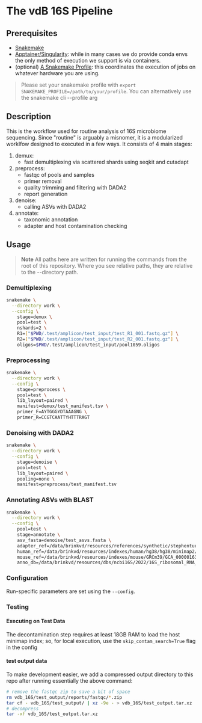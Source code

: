 # The vdB 16S Pipeline

## Prerequisites

- [Snakemake](https://snakemake.readthedocs.io/en/stable/)
- [Apptainer/Singularity](https://apptainer.org/): while in many cases we do provide conda envs the only method of execution we support is via containers.
- (optional) [A Snakemake Profile](https://snakemake.readthedocs.io/en/stable/executing/cli.html#profiles): this coordinates the execution of jobs on whatever hardware you are using.

> Please set your snakemake profile with `export SNAKEMAKE_PROFILE=/path/to/your/profile`.  You can alternatively use the snakemake cli --profile arg

## Description
This is the workflow used for routine analysis of 16S microbiome sequencing.  Since "routine" is arguably a misnomer, it is a modularized worklfow designed to executed in a few ways.  It consists of 4 main stages:

1. demux:
   - fast demultiplexing via scattered shards using seqkit and cutadapt
2. preprocess:
   - fastqc of pools and samples
   - primer removal
   - quality trimming and filtering with DADA2
   - report generation
3. denoise:
   - calling ASVs with DADA2
4. annotate:
   - taxonomic annotation
   - adapter and host contamination checking

<!-- There is an additional workflows for -->

<!-- - uploading samples to REDcap -->
<!-- - depositing sequences in a database -->

<!-- but due to connectivity issues that can crash the pipeline these are run separate from the main pipeline. -->

## Usage
> **Note**
> All paths here are written for running the commands from the root of this repository.  Where you see relative paths, they are relative to the --directory path.

### Demultiplexing
``` sh
snakemake \
  --directory work \
  --config \
	stage=demux \
    pool=test \
    nshards=2 \
    R1=["$PWD/.test/amplicon/test_input/test_R1_001.fastq.gz"] \
    R2=["$PWD/.test/amplicon/test_input/test_R2_001.fastq.gz"] \
    oligos=$PWD/.test/amplicon/test_input/pool1059.oligos
```

### Preprocessing
``` sh
snakemake \
  --directory work \
  --config \
    stage=preprocess \
    pool=test \
    lib_layout=paired \
    manifest=demux/test_manifest.tsv \
    primer_F=AYTGGGYDTAAAGNG \
    primer_R=CCGTCAATTYHTTTRAGT
```

### Denoising with DADA2
``` sh
snakemake \
  --directory work \
  --config \
    stage=denoise \
    pool=test \
    lib_layout=paired \
    pooling=none \
    manifest=preprocess/test_manifest.tsv
```

### Annotating ASVs with BLAST
``` sh
snakemake \
  --directory work \
  --config \
    pool=test \
    stage=annotate \
    asv_fasta=denoise/test_asvs.fasta \
    adapter_ref=/data/brinkvd/resources/references/synthetic/stephenturner-adapters/93b5f91/adapters_combined_256_unique.fasta \
    human_ref=/data/brinkvd/resources/indexes/human/hg38/hg38/minimap2/hg38.fa.masked.gz.mmi \
    mouse_ref=/data/brinkvd/resources/indexes/mouse/GRCm39/GCA_000001635.9/minimap2/GCA_000001635.9_GRCm39_genomic.fna.gz.mmi \
    anno_db=/data/brinkvd/resources/dbs/ncbi16S/2022/16S_ribosomal_RNA_id_and_taxonomy.txt
```


### Configuration




Run-specific parameters are set using the `--config`.


<!-- ## REDCap Integration -->
<!-- All samples require a bit of manual review prior to inclusion in wider studies. Additionally, it would be bad to include low-quality samples when running DADA2 in `pooled` mode: hence the two-step execution outlined above.  For production purposes, we run samples without pooling.  At the end of the workflow's execution, samples and the results of the autoexclusion script are uploaded to redcap using credentials found in environment variables.  Users are encouraged to  peruse the multiqc/fastqc reports and then log their review with REDcap.  The redcap review status is a column in the samples table -->

<!-- To upload the sequences to prototype SQLite3 database, run the following command specifying the input directory (the output of a pipeline run), the pool_name, and the database location.  Details about the database are in the scheme file: `scripts/db_admin/db_schema.sql`.  A test db can be created by running `sqlite3 tmp.db < vdb_16S/scripts/db_admin/db_schema.sql`. -->
<!-- ```sh -->
<!-- snakemake \ -->
<!--   --profile ${PWD}/msk-lsf/ \ -->
<!--   --snakefile vdb_16S/rules/add_to_db.smk \ -->
<!--   --config \ -->
<!--     input_directory=${PWD}/vdb_16S/test_output/ \ -->
<!--     pool_name=test_output \ -->
<!--     db=/data/brinkvd/watersn/amplicon.db -->
<!-- # note you can add redcap_action="push/pull" as a config arg to add samples to redcap if the original pipeline run did not upload it for some reason -->
<!-- ``` -->

### Testing

#### Executing on Test Data
The decontamination step requires at least 18GB RAM to load the host minimap index; so, for local execution, use the `skip_contam_search=True` flag in the config

#### test output data
To make development easier, we add a compressed output directory to this repo after running essentially the above command:
```sh
# remove the fastqc zip to save a bit of space
rm vdb_16S/test_output/reports/fastqc/*.zip
tar cf - vdb_16S/test_output/ | xz -9e - > vdb_16S/test_output.tar.xz
# decompress
tar -xf vdb_16S/test_output.tar.xz
```

<!-- #### Generating Unit Tests -->
<!-- Snakemake has the ability to generate unittests based on a set of inputs. After running the pipeline command above, rerun with the `--generate-unit-tests` flag: -->

<!-- ```sh -->
<!-- snakemake \ -->
<!--   --profile ${PWD}/msk-lsf/ \ -->
<!--   --snakefile vdb_16S/Snakefile \ -->
<!--   --directory vdb_16S/test_output/ \ -->
<!--   --notemp \ -->
<!--   --generate-unit-tests \ -->
<!--   --config \ -->
<!--     input_directory=${PWD}/vdb_16S/test_input/ \ -->
<!--     nshards=1 \ -->
<!--     db_directory=${PWD}/vdb_16S/test_resources/ -->
<!-- ``` -->

<!-- this is still a work in progress -->
